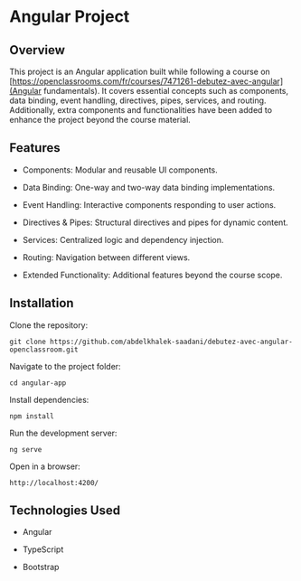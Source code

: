 # Angular Project

## Overview

This project is an Angular application built while following a course on [https://openclassrooms.com/fr/courses/7471261-debutez-avec-angular](Angular fundamentals). It covers essential concepts such as components, data binding, event handling, directives, pipes, services, and routing. Additionally, extra components and functionalities have been added to enhance the project beyond the course material.

## Features

- Components: Modular and reusable UI components.

- Data Binding: One-way and two-way data binding implementations.

- Event Handling: Interactive components responding to user actions.

- Directives & Pipes: Structural directives and pipes for dynamic content.

- Services: Centralized logic and dependency injection.

- Routing: Navigation between different views.

- Extended Functionality: Additional features beyond the course scope.

## Installation

Clone the repository:
```
git clone https://github.com/abdelkhalek-saadani/debutez-avec-angular-openclassroom.git
```
Navigate to the project folder:
```
cd angular-app
```
Install dependencies:
```
npm install
```
Run the development server:
```
ng serve
```
Open in a browser:

`http://localhost:4200/`

## Technologies Used

- Angular

- TypeScript

- Bootstrap 

